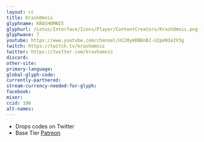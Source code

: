 ```yaml
---
layout: cc
title: KrashOmnis
glyphname: KRASHOMNIS
glyphurl: /Lotus/Interface/Icons/Player/ContentCreators/KrashOmnis.png
glyphwave: 7
youtube: https://www.youtube.com/channel/UC20ymRBBnBJ-U2peNIeIV3g
twitch: https://twitch.tv/krashomnis
twitter: https://twitter.com/krashomnis
discord:
other-site:
primary-language:
global-glyph-code:
currently-partnered:
stream-currency-needed-for-glyph:
facebook:
mixer:
ccid: 106
alt-names:
---
```

* Drops codes on Twitter
* Base Tier [Patreon](https://www.patreon.com/krashomnis)
